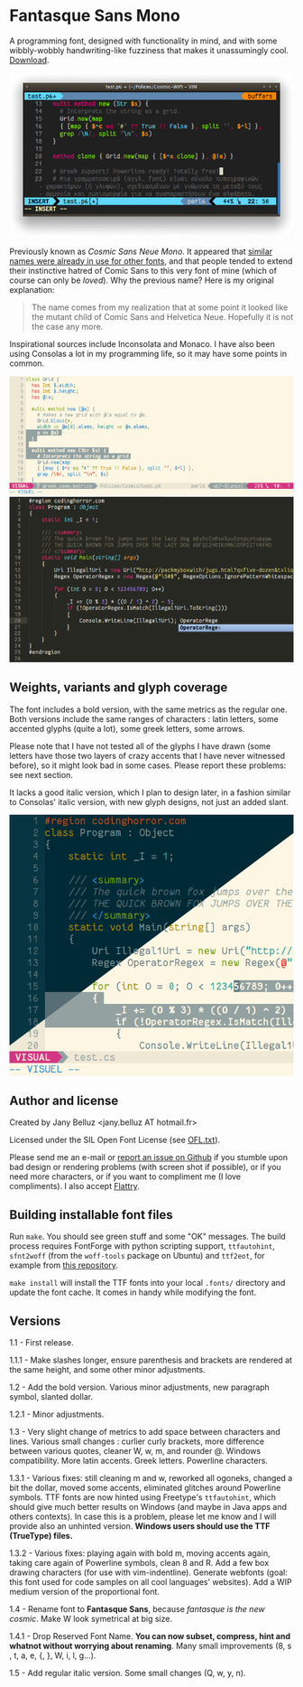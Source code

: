 Fantasque Sans Mono
===================

A programming font, designed with functionality in mind, and with some 
wibbly-wobbly handwriting-like fuzziness that makes it unassumingly cool.
[Download](http://openfontlibrary.org/en/font/fantasque-sans-mono).


![](Specimen/urxvt13.png)

Previously known as *Cosmic Sans Neue Mono*. It
appeared that [similar names were already in use for other
fonts](https://github.com/belluzj/cosmic-sans-neue/issues/16), and that
people tended to extend their instinctive hatred of Comic Sans to this very
font of mine (which of course can only be *loved*). Why the previous name?
Here is my original explanation:

> The name comes from my realization that at some point it looked like the
> mutant child of Comic Sans and Helvetica Neue. Hopefully it is not the
> case any more.

Inspirational sources include Inconsolata and Monaco. I have also been using 
Consolas a lot in my programming life, so it may have some points in common.

![](Specimen/vim10.png)
![](Specimen/sublime11.png)

Weights, variants and glyph coverage
------------------------------------

The font includes a bold version, with the same metrics as the regular one. 
Both versions include the same ranges of characters : latin letters, some
accented glyphs (quite a lot), some greek letters, some arrows.

Please note that I have not tested all of the glyphs I have drawn (some letters
have those two layers of crazy accents that I have never witnessed before), so
it might look bad in some cases. Please report these problems: see next section.

It lacks a good italic version, which I plan to design later, in a fashion 
similar to Consolas' italic version, with new glyph designs, not just an added 
slant.

![](Specimen/vim21.png)


Author and license
------------------

Created by Jany Belluz \<jany.belluz AT hotmail.fr\>

Licensed under the SIL Open Font License (see [OFL.txt](OFL.txt)).

Please send me an e-mail or [report an issue on
Github](http://github.com/belluzj/cosmic-sans-neue/issues) if you stumble upon
bad design or rendering problems (with screen shot if possible), or if you need
more characters, or if you want to compliment me (I love compliments). I also
accept
[Flattry](https://flattr.com/thing/2258061/belluzjcosmic-sans-neue-on-GitHub).

Building installable font files
-------------------------------

Run `make`. You should see green stuff and some "OK" messages.
The build process requires FontForge with python scripting support,
`ttfautohint`, `sfnt2woff` (from the `woff-tools` package on Ubuntu) and
`ttf2eot`, for example from [this
repository](https://github.com/harrastia/ttf2eot).

`make install` will install the TTF fonts into your local `.fonts/` directory 
and update the font cache. It comes in handy while modifying the font.

Versions
--------

1.1 - First release.

1.1.1 - Make slashes longer, ensure parenthesis and brackets are rendered at 
        the same height, and some other minor adjustments.
        
1.2 - Add the bold version.
      Various minor adjustments, new paragraph symbol, slanted dollar.
      
1.2.1 - Minor adjustments.

1.3 - Very slight change of metrics to add space between characters and lines.
      Various small changes : curlier curly brackets, more difference between
      various quotes, cleaner W, w, m, and rounder @. 
      Windows compatibility.
      More latin accents.
      Greek letters.
      Powerline characters.

1.3.1 - Various fixes: still cleaning m and w, reworked all ogoneks, changed a
        bit the dollar, moved some accents, eliminated glitches around
        Powerline symbols.
        TTF fonts are now hinted using Freetype's `ttfautohint`, which should
        give much better results on Windows (and maybe in Java apps and others
        contexts). In case this is a problem, please let me know and I will
        provide also an unhinted version.
        **Windows users should use the TTF (TrueType) files.**

1.3.2 - Various fixes: playing again with bold m, moving accents again, taking
        care again of Powerline symbols, clean 8 and R.
        Add a few box drawing characters (for use with vim-indentline).
        Generate webfonts (goal: this font used for code samples on all cool
        languages' websites).
        Add a WIP medium version of the proportional font.

1.4 - Rename font to **Fantasque Sans**, because *fantasque is the new cosmic*.
      Make W look symetrical at big size.

1.4.1 - Drop Reserved Font Name. **You can now subset, compress, hint and
        whatnot without worrying about renaming**.
        Many small improvements (8, s , t, a, e, {, }, W, i, l, g...).

1.5 - Add regular italic version.
      Some small changes (Q, w, y, n).


